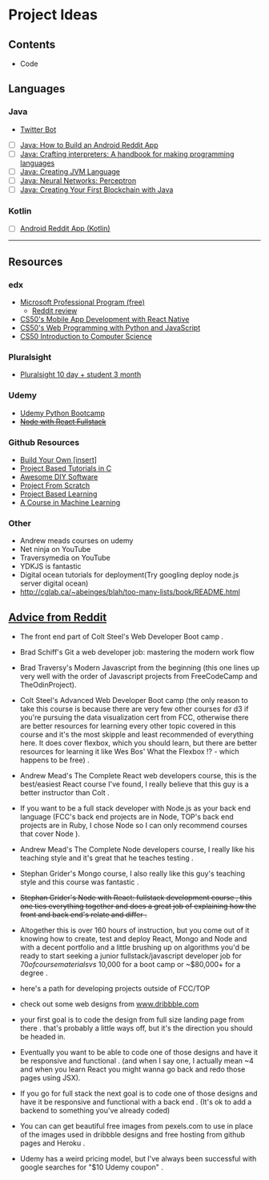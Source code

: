 # Project Ideas

## Contents
* Code

## Languages

### Java
* [Twitter Bot](https://github.com/tibbsm/JavaTwitterBot)
* [ ] [Java: How to Build an Android Reddit App](https://www.youtube.com/playlist?list=PLgCYzUzKIBE9HUJU-upNvl3TRVAo9W47y)
* [ ] [Java: Crafting interpreters: A handbook for making programming languages](http://www.craftinginterpreters.com/)
* [ ] [Java: Creating JVM Language](http://jakubdziworski.github.io/categories.html#Enkel-ref)
* [ ] [Java: Neural Networks: Perceptron](https://www.youtube.com/watch?v=ntKn5TPHHAk&feature=youtu.be)
* [ ] [Java: Creating Your First Blockchain with Java](https://medium.com/programmers-blockchain/create-simple-blockchain-java-tutorial-from-scratch-6eeed3cb03fa)

### Kotlin
* [ ] [Android Reddit App (Kotlin)](https://android.jlelse.eu/learn-kotlin-while-developing-an-android-app-introduction-567e21ff9664)
***

## Resources
### edx
* [Microsoft Professional Program (free)](https://www.edx.org/microsoft-professional-program-entry-level-software)
  * [Reddit review](https://www.reddit.com/r/cscareerquestions/comments/8lligp/after_about_a_week_or_two_of_job_searching_i_just)
* [CS50's Mobile App Development with React Native](https://www.edx.org/course/cs50s-mobile-app-development-with-react-native-mobile?utm_source=email&utm_medium=partner-marketing&utm_content=email-harvardx-cs50&utm_campaign=harvardx)
* [CS50's Web Programming with Python and JavaScript](https://www.edx.org/course/cs50s-web-programming-with-python-and-javascript-web)
* [CS50 Introduction to Computer Science](https://www.edx.org/course/cs50s-introduction-computer-science-harvardx-cs50x)


### Pluralsight
* [Pluralsight 10 day + student 3 month](https://my.visualstudio.com/Benefits?wt.mc_id=o~msft~vscom~devessentials-hero~mt689&campaign=o~msft~vscom~devessentials-hero~mt689)

### Udemy
* [Udemy Python Bootcamp](https://www.udemy.com/python-for-data-structures-algorithms-and-interviews/learn/v4/content)
* ~~[Node with React Fullstack](https://www.udemy.com/node-with-react-fullstack-web-development/)~~

### Github Resources
* [Build Your Own [insert]](https://github.com/danistefanovic/build-your-own-x#build-your-own-game)
* [Project Based Tutorials in C](https://github.com/rby90/Project-Based-Tutorials-in-C)
* [Awesome DIY Software](https://github.com/cweagans/awesome-diy-software)
* [Project From Scratch](https://github.com/AlgoryL/Projects-from-Scratch)
* [Project Based Learning](https://github.com/tuvtran/project-based-learning)
* [A Course in Machine Learning](http://ciml.info/?utm_source=hackernewsletter&utm_medium=email&utm_term=data)

### Other
* Andrew meads courses on udemy
* Net ninja on YouTube
* Traversymedia on YouTube
* YDKJS is fantastic
* Digital ocean tutorials for deployment(Try googling deploy node.js server digital ocean)
* http://cglab.ca/~abeinges/blah/too-many-lists/book/README.html

## [Advice from Reddit](https://www.reddit.com/r/learnprogramming/comments/7srdqb/udemy_recommendations/)
* The front end part of Colt Steel's Web Developer Boot camp .
* Brad Schiff's Git a web developer job: mastering the modern work flow
* Brad Traversy's Modern Javascript from the beginning (this one lines up very well with the order of Javascript projects from FreeCodeCamp and TheOdinProject).
* Colt Steel's Advanced Web Developer Boot camp (the only reason to take this course is because there are very few other courses for d3 if you're pursuing the data visualization cert from FCC, otherwise there are better resources for learning every other topic covered in this course and it's the most skipple and least recommended of everything here. It does cover flexbox, which you should learn, but there are better resources for learning it like Wes Bos' What the Flexbox !? - which happens to be free) .
* Andrew Mead's The Complete React web developers course, this is the best/easiest React course I've found, I really believe that this guy is a better instructor than Colt .
* If you want to be a full stack developer with Node.js as your back end language (FCC's back end projects are in Node, TOP's back end projects are in Ruby, I chose Node so I can only recommend courses that cover Node ).
* Andrew Mead's The Complete Node developers course, I really like his teaching style and it's great that he teaches testing .
* Stephan Grider's Mongo course, I also really like this guy's teaching style and this course was fantastic .
* ~~Stephan Grider's Node with React: fullstack development course , this one ties everything together and does a great job of explaining how the front and back end's relate and differ .~~

* Altogether this is over 160 hours of instruction, but you come out of it knowing how to create, test and deploy React, Mongo and Node and with a decent portfolio and a little brushing up on algorithms you'd be ready to start seeking a junior fullstack/javascript developer job for $70 of course materials vs ~$10,000 for a boot camp or ~$80,000+ for a degree .

* here's a path for developing projects outside of FCC/TOP

* check out some web designs from www.dribbble.com

* your first goal is to code the design from full size landing page from there . that's probably a little ways off, but it's the direction you should be headed in.

* Eventually you want to be able to code one of those designs and have it be responsive and functional . (and when I say one, I actually mean ~4 and when you learn React you might wanna go back and redo those pages using JSX).

* If you go for full stack the next goal is to code one of those designs and have it be responsive and functional with a back end . (It's ok to add a backend to something you've already coded)

* You can can get beautiful free images from pexels.com to use in place of the images used in dribbble designs and free hosting from github pages and Heroku .

* Udemy has a weird pricing model, but I've always been successful with google searches for "$10 Udemy coupon" .
